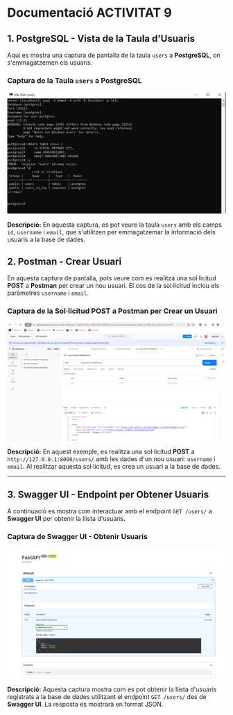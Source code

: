 # Documentació ACTIVITAT 9

## 1. **PostgreSQL - Vista de la Taula d'Usuaris**

Aquí es mostra una captura de pantalla de la taula `users` a **PostgreSQL**, on s'emmagatzemen els usuaris.

### Captura de la Taula `users` a PostgreSQL
![Captura de la taula d'usuaris a PostgreSQL](ACTIVITAT_9/imatges/postgres.png)

**Descripció:**
En aquesta captura, es pot veure la taula `users` amb els camps `id`, `username` i `email`, que s'utilitzen per emmagatzemar la informació dels usuaris a la base de dades.



## 2. **Postman - Crear Usuari**

En aquesta captura de pantalla, pots veure com es realitza una sol·licitud **POST** a **Postman** per crear un nou usuari. El cos de la sol·licitud inclou els paràmetres `username` i `email`.

### Captura de la Sol·licitud POST a Postman per Crear un Usuari
![Captura de sol·licitud POST a Postman del usuari](ACTIVITAT_9/imatges/postman.png)

**Descripció:**
En aquest exemple, es realitza una sol·licitud **POST** a `http://127.0.0.1:8000/users/` amb les dades d'un nou usuari: `username` i `email`. Al realitzar aquesta sol·licitud, es crea un usuari a la base de dades.

---

## 3. **Swagger UI - Endpoint per Obtener Usuaris**

A continuació es mostra com interactuar amb el endpoint `GET /users/` a **Swagger UI** per obtenir la llista d'usuaris.

### Captura de Swagger UI - Obtenir Usuaris
![Captura de Swagger UI - Obtenir Usuaris](ACTIVITAT_9/imatges/swagger.png)

**Descripció:**
Aquesta captura mostra com es pot obtenir la llista d'usuaris registrats a la base de dades utilitzant el endpoint `GET /users/` des de **Swagger UI**. La resposta es mostrarà en format JSON.

